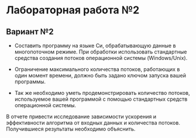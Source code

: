 # Лабораторная работа №2

## Вариант №2

- Составить программу на языке Си, обрабатывающую данные в многопоточном режиме. При 
обработки использовать стандартные средства создания потоков операционной системы 
(Windows/Unix).

- Ограничение максимального количества потоков, работающих в один момент 
времени, должно быть задано ключом запуска вашей программы.

- Так же необходимо уметь продемонстрировать количество потоков, используемое вашей 
программой с помощью стандартных средств операционной системы.

В отчете привести исследование зависимости ускорения и эффективности алгоритма от входных 
данных и количества потоков. Получившиеся результаты необходимо объяснить.
